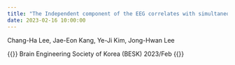 ```yaml
---
title: "The Independent component of the EEG correlates with simultaneously acquired fMRI in an emotional sound experiment"
date: 2023-02-16 10:00:00
---
```


Chang-Ha Lee, Jae-Eon Kang, Ye-Ji Kim, Jong-Hwan Lee

{{<format bright-green>}}
Brain Engineering Society of Korea (BESK) 2023/Feb
{{</format>}}
